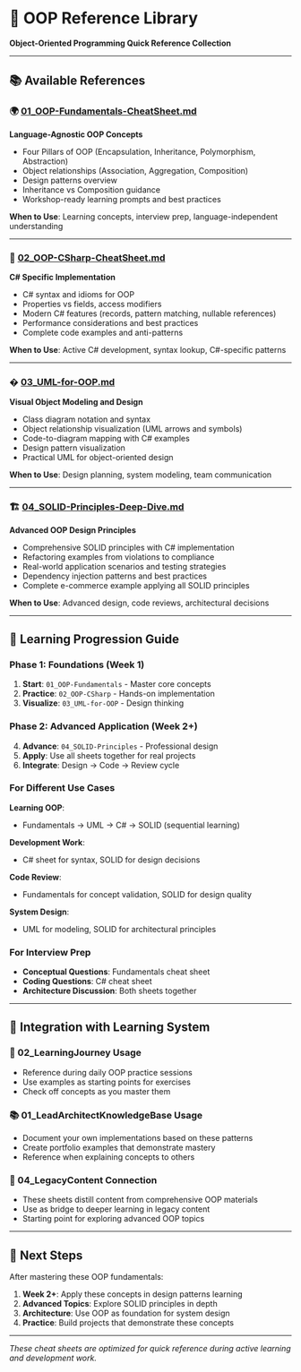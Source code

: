 # 🎯 OOP Reference Library

**Object-Oriented Programming Quick Reference Collection**

---

## 📚 Available References

### **🌍 [01_OOP-Fundamentals-CheatSheet.md](01_OOP-Fundamentals-CheatSheet.md)**

**Language-Agnostic OOP Concepts**

- Four Pillars of OOP (Encapsulation, Inheritance, Polymorphism, Abstraction)
- Object relationships (Association, Aggregation, Composition)
- Design patterns overview
- Inheritance vs Composition guidance
- Workshop-ready learning prompts and best practices

**When to Use**: Learning concepts, interview prep, language-independent understanding

---

### **🔷 [02_OOP-CSharp-CheatSheet.md](02_OOP-CSharp-CheatSheet.md)**

**C# Specific Implementation**

- C# syntax and idioms for OOP
- Properties vs fields, access modifiers
- Modern C# features (records, pattern matching, nullable references)
- Performance considerations and best practices
- Complete code examples and anti-patterns

**When to Use**: Active C# development, syntax lookup, C#-specific patterns

---

### **� [03_UML-for-OOP.md](03_UML-for-OOP.md)**

**Visual Object Modeling and Design**

- Class diagram notation and syntax
- Object relationship visualization (UML arrows and symbols)
- Code-to-diagram mapping with C# examples
- Design pattern visualization
- Practical UML for object-oriented design

**When to Use**: Design planning, system modeling, team communication

---

### **🏗️ [04_SOLID-Principles-Deep-Dive.md](04_SOLID-Principles-Deep-Dive.md)**

**Advanced OOP Design Principles**

- Comprehensive SOLID principles with C# implementation
- Refactoring examples from violations to compliance
- Real-world application scenarios and testing strategies
- Dependency injection patterns and best practices
- Complete e-commerce example applying all SOLID principles

**When to Use**: Advanced design, code reviews, architectural decisions

---

## 🎯 Learning Progression Guide

### **Phase 1: Foundations (Week 1)**

1. **Start**: `01_OOP-Fundamentals` - Master core concepts
2. **Practice**: `02_OOP-CSharp` - Hands-on implementation
3. **Visualize**: `03_UML-for-OOP` - Design thinking

### **Phase 2: Advanced Application (Week 2+)**

4. **Advance**: `04_SOLID-Principles` - Professional design
5. **Apply**: Use all sheets together for real projects
6. **Integrate**: Design → Code → Review cycle

### **For Different Use Cases**

**Learning OOP**:

- Fundamentals → UML → C# → SOLID (sequential learning)

**Development Work**:

- C# sheet for syntax, SOLID for design decisions

**Code Review**:

- Fundamentals for concept validation, SOLID for design quality

**System Design**:

- UML for modeling, SOLID for architectural principles

### **For Interview Prep**

- **Conceptual Questions**: Fundamentals cheat sheet
- **Coding Questions**: C# cheat sheet
- **Architecture Discussion**: Both sheets together

---

## 🔗 Integration with Learning System

### **📝 02_LearningJourney Usage**

- Reference during daily OOP practice sessions
- Use examples as starting points for exercises
- Check off concepts as you master them

### **📚 01_LeadArchitectKnowledgeBase Usage**

- Document your own implementations based on these patterns
- Create portfolio examples that demonstrate mastery
- Reference when explaining concepts to others

### **📁 04_LegacyContent Connection**

- These sheets distill content from comprehensive OOP materials
- Use as bridge to deeper learning in legacy content
- Starting point for exploring advanced OOP topics

---

## 🎯 Next Steps

After mastering these OOP fundamentals:

1. **Week 2+**: Apply these concepts in design patterns learning
2. **Advanced Topics**: Explore SOLID principles in depth
3. **Architecture**: Use OOP as foundation for system design
4. **Practice**: Build projects that demonstrate these concepts

---

_These cheat sheets are optimized for quick reference during active learning and development work._
